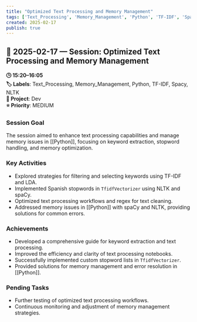 ```yaml
---
title: "Optimized Text Processing and Memory Management"
tags: ['Text_Processing', 'Memory_Management', 'Python', 'TF-IDF', 'Spacy', 'NLTK']
created: 2025-02-17
publish: true
---
```


## 📅 2025-02-17 — Session: Optimized Text Processing and Memory Management

**🕒 15:20–16:05**  
**🏷️ Labels**: Text_Processing, Memory_Management, Python, TF-IDF, Spacy, NLTK  
**📂 Project**: Dev  
**⭐ Priority**: MEDIUM  


### Session Goal
The session aimed to enhance text processing capabilities and manage memory issues in [[Python]], focusing on keyword extraction, stopword handling, and memory optimization.

### Key Activities
- Explored strategies for filtering and selecting keywords using TF-IDF and LDA.
- Implemented Spanish stopwords in `TfidfVectorizer` using NLTK and spaCy.
- Optimized text processing workflows and regex for text cleaning.
- Addressed memory issues in [[Python]] with spaCy and NLTK, providing solutions for common errors.

### Achievements
- Developed a comprehensive guide for keyword extraction and text processing.
- Improved the efficiency and clarity of text processing notebooks.
- Successfully implemented custom stopword lists in `TfidfVectorizer`.
- Provided solutions for memory management and error resolution in [[Python]].

### Pending Tasks
- Further testing of optimized text processing workflows.
- Continuous monitoring and adjustment of memory management strategies.
